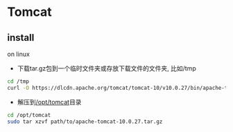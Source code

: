 # Tomcat

## install

on linux

- 下载tar.gz包到一个临时文件夹或存放下载文件的文件夹, 比如/tmp

```bash
cd /tmp
curl -O https://dlcdn.apache.org/tomcat/tomcat-10/v10.0.27/bin/apache-tomcat-10.0.27.tar.gz
```

- 解压到[/opt/tomcat](Linux_System_Directory.md)目录

```bash
cd /opt/tomcat
sudo tar xzvf path/to/apache-tomcat-10.0.27.tar.gz
```